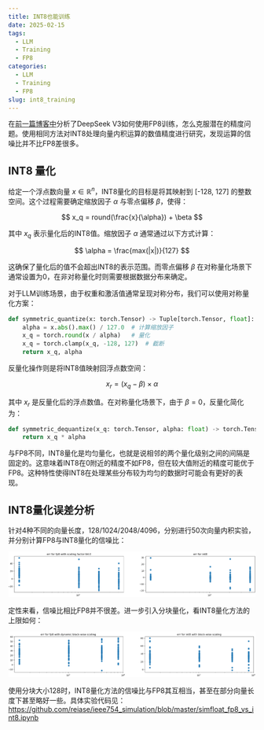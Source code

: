 ```yaml
---
title: INT8也能训练
date: 2025-02-15
tags:
  - LLM
  - Training
  - FP8
categories:
  - LLM
  - Training
  - FP8
slug: int8_training
---
```


在[前一篇博客中](./003%20FP8与低精度训练.md)分析了DeepSeek V3如何使用FP8训练，怎么克服潜在的精度问题。使用相同方法对INT8处理向量内积运算的数值精度进行研究，发现运算的信噪比并不比FP8差很多。

## INT8 量化

给定一个浮点数向量 $x \in \mathbb{R}^n$，INT8量化的目标是将其映射到 [-128, 127] 的整数空间。这个过程需要确定缩放因子 $\alpha$ 与零点偏移 $\beta$，使得：

$$ x_q = round(\frac{x}{\alpha}) + \beta $$

其中 $x_q$ 表示量化后的INT8值。缩放因子 $\alpha$ 通常通过以下方式计算：

$$ \alpha = \frac{max(|x|)}{127} $$

这确保了量化后的值不会超出INT8的表示范围。而零点偏移 $\beta$ 在对称量化场景下通常设置为0，在非对称量化时则需要根据数据分布来确定。

对于LLM训练场景，由于权重和激活值通常呈现对称分布，我们可以使用对称量化方案：

```python
def symmetric_quantize(x: torch.Tensor) -> Tuple[torch.Tensor, float]:
    alpha = x.abs().max() / 127.0  # 计算缩放因子
    x_q = torch.round(x / alpha)   # 量化
    x_q = torch.clamp(x_q, -128, 127)  # 截断
    return x_q, alpha
```

反量化操作则是将INT8值映射回浮点数空间：

$$ x_r = (x_q - \beta) \times \alpha $$

其中 $x_r$ 是反量化后的浮点数值。在对称量化场景下，由于 $\beta = 0$，反量化简化为：

```python
def symmetric_dequantize(x_q: torch.Tensor, alpha: float) -> torch.Tensor:
    return x_q * alpha
```

与FP8不同，INT8量化是均匀量化，也就是说相邻的两个量化级别之间的间隔是固定的。这意味着INT8在0附近的精度不如FP8，但在较大值附近的精度可能优于FP8。这种特性使得INT8在处理某些分布较为均匀的数据时可能会有更好的表现。

<!-- more -->

## INT8量化误差分析

针对4种不同的向量长度，128/1024/2048/4096，分别进行50次向量内积实验，并分别计算FP8与INT8量化的信噪比：

![alt text](imgs/fp8/int8_vs_fp8.png)

定性来看，信噪比相比FP8并不很差。进一步引入分块量化，看INT8量化方法的上限如何：

![alt text](imgs/fp8/int8_vs_fp8_blockwise.png)

使用分块大小128时，INT8量化方法的信噪比与FP8其互相当，甚至在部分向量长度下甚至略好一些。具体实验代码见：https://github.com/reiase/ieee754_simulation/blob/master/simfloat_fp8_vs_int8.ipynb
